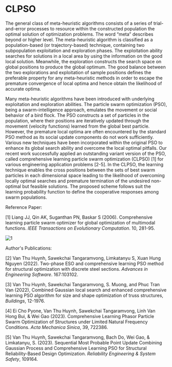 # CLPSO
The general class of meta-heuristic algorithms consists of a series of trial-and-error processes to resource within the constructed population the optimal solution of optimization problems. The word “meta” describes beyond or higher level. The meta-heuristic algorithm is classified as a population-based (or trajectory-based) technique, containing two subpopulation exploitation and exploration phases. The exploitation ability searches for solutions in a local area by using the information on the good local solution. Meanwhile, the exploration constructs the search space on global positions to produce the global optimum. The good balance between the two explorations and exploitation of sample positions defines the preferable property for any meta-heuristic methods in order to escape the premature convergence of local optima and hence obtain the likelihood of accurate optima. 

Many meta-heuristic algorithms have been introduced with underlying exploitation and exploration abilities. The particle swarm optimization (PSO), being a swarm-intelligence approach, emulates the movement or social behavior of a bird flock. The PSO constructs a set of particles in the population, where their positions are iteratively updated through the movement (velocity functions) learned from the global best particle. However, the premature local optima are often encountered by the standard PSO method as its social update components do not work sufficiently. Various new techniques have been incorporated within the original PSO to enhance its global search ability and overcome the local optimal pitfalls. Our recent work successfully applied an outstanding variant version of the PSO, called comprehensive learning particle swarm optimization (CLPSO) [1] for various engineering application problems [2-5]. In the CLPSO, the learning technique enables the cross positions between the sets of best swarm particles in each dimensional space leading to the likelihood of overcoming locally optimal searches and premature termination of the undesired non-optimal but feasible solutions. The proposed scheme follows suit the learning probability function to define the cooperative responses among swarm populations. 

Reference Paper: 

[1] Liang JJ, Qin AK, Suganthan PN, Baskar S (2006). Comprehensive learning particle swarm optimizer for global optimization of multimodal functions. _IEEE Transactions on Evolutionary Computation_. 10, 281-95.

![1](https://user-images.githubusercontent.com/65479151/226549989-bc7d092e-2156-4e2b-9d51-808cfbd94ece.jpg)

Author's Publications:

[2] Van Thu Huynh, Sawekchai Tangaramvong, Limkatanyu S, Xuan Hung Nguyen (2022). Two-phase ESO and comprehensive learning PSO method for structural optimization with discrete steel sections. _Advances in Engineering Software_. 167:103102.

[3] Van Thu Huynh, Sawekchai Tangaramvong, S. Muong, and Phuc Tran Van (2022), Combined Gaussian local search and enhanced comprehensive learning PSO algorithm for size and shape optimization of truss structures, _Buildings_, 12-1976. 

[4] Ei Cho Pyone, Van Thu Huynh, Sawekchai Tangaramvong, Linh Van Hong Bui, & Wei Gao (2023). Comprehensive Learning Phasor Particle Swarm Optimization of Structures under Limited Natural Frequency Conditions. _Acta Mechanica Sinica_, 39, 722386.

[5] Van Thu Huynh, Sawekchai Tangaramvong, Bach Do, Wei Gao, & Limkatanyu, S. (2023). Sequential Most Probable Point Update Combining Gaussian Process and Comprehensive Learning PSO for Structural Reliability-Based Design Optimization. _Reliability Engineering & System Safety_, 109164.

